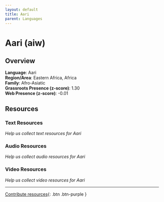 ```yaml
---
layout: default
title: Aari
parent: Languages
---
```


# Aari (aiw)

## Overview

**Language**: Aari  
**Region/Area**: Eastern Africa, Africa  
**Family**: Afro-Asiatic  
**Grassroots Presence (z-score)**: 1.30  
**Web Presence (z-score)**: -0.01  

## Resources

### Text Resources
*Help us collect text resources for Aari*

### Audio Resources
*Help us collect audio resources for Aari*

### Video Resources
*Help us collect video resources for Aari*

---

[Contribute resources](https://forms.office.com/e/1SfLJx3u1r){: .btn .btn-purple }
